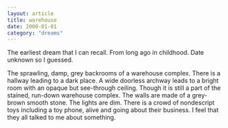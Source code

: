 ```yaml
---
layout: article
title: warehouse
date: 2000-01-01
category: "dreams"
---
```


The earliest dream that I can recall. From long ago in childhood. Date unknown so I guessed.
<!-- excerpt -->

The sprawling, damp, grey backrooms of a warehouse complex. There is a hallway leading to a dark place. 
A wide doorless archway leads to a bright room with an opaque but see-through ceiling. Though it is still a part of the stained, run-down warehouse complex. The walls are made of a grey-brown smooth stone. The lights are dim.
There is a crowd of nondescript toys including a toy phone, alive and going about their business. I feel that they all talked to me about something. 